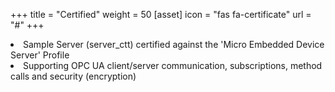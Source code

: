 +++
title = "Certified"
weight = 50
[asset]
  icon = "fas fa-certificate"
  url = "#"
+++

<p>
<li class="text-left"> Sample Server (server_ctt) certified against the 'Micro Embedded Device Server' Profile </li>
<li class="text-left"> Supporting OPC UA client/server communication, subscriptions, method calls and security (encryption) </li>
</p>

